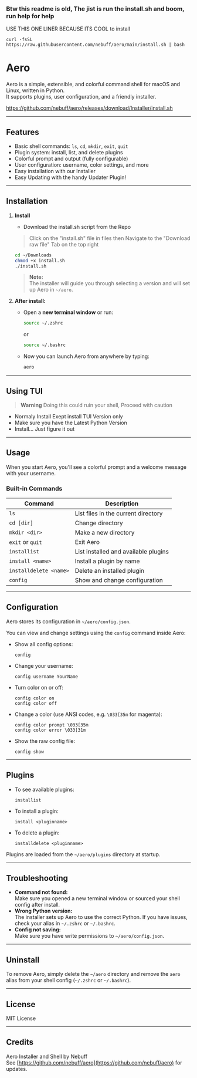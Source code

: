 ### Btw this readme is old, The jist is run the install.sh and boom, run help for help
USE THIS ONE LINER BECAUSE ITS COOL to install

``curl -fsSL https://raw.githubusercontent.com/nebuff/aero/main/install.sh | bash``
# Aero

Aero is a simple, extensible, and colorful command shell for macOS and Linux, written in Python.  
It supports plugins, user configuration, and a friendly installer.

https://github.com/nebuff/aero/releases/download/Installer/install.sh

---

## Features

- Basic shell commands: `ls`, `cd`, `mkdir`, `exit`, `quit`
- Plugin system: install, list, and delete plugins
- Colorful prompt and output (fully configurable)
- User configuration: username, color settings, and more
- Easy installation with our Installer
- Easy Updating with the handy Updater Plugin!

---

## Installation

1. **Install**

   - Download the install.sh script from the Repo

   > Click on the "install.sh" file in files
   >  then Navigate to the "Download raw file" Tab on the top right

   ```sh
   cd ~/Downloads
   chmod +x install.sh
   ./install.sh
   ```

   > **Note:**  
   > The installer will guide you through selecting a version and will set up Aero in `~/aero`.

3. **After install:**

   - Open a **new terminal window** or run:
     ```sh
     source ~/.zshrc
     ```
     or
     ```sh
     source ~/.bashrc
     ```
   - Now you can launch Aero from anywhere by typing:
     ```sh
     aero
     ```
---

## Using TUI

  >**Warning**
  >Doing this could ruin your shell, Proceed with caution

   - Normaly Install Exept install TUI Version only
   - Make sure you have the Latest Python Version
   - Install... Just figure it out

---

## Usage

When you start Aero, you'll see a colorful prompt and a welcome message with your username.

### Built-in Commands

| Command                | Description                       |
|------------------------|-----------------------------------|
| `ls`                   | List files in the current directory |
| `cd [dir]`             | Change directory                  |
| `mkdir <dir>`          | Make a new directory              |
| `exit` or `quit`       | Exit Aero                         |
| `installist`           | List installed and available plugins |
| `install <name>`       | Install a plugin by name          |
| `installdelete <name>` | Delete an installed plugin        |
| `config`               | Show and change configuration     |

---

## Configuration

Aero stores its configuration in `~/aero/config.json`.

You can view and change settings using the `config` command inside Aero:

- Show all config options:
  ```
  config
  ```
- Change your username:
  ```
  config username YourName
  ```
- Turn color on or off:
  ```
  config color on
  config color off
  ```
- Change a color (use ANSI codes, e.g. `\033[35m` for magenta):
  ```
  config color prompt \033[35m
  config color error \033[31m
  ```
- Show the raw config file:
  ```
  config show
  ```

---

## Plugins

- To see available plugins:
  ```
  installist
  ```
- To install a plugin:
  ```
  install <pluginname>
  ```
- To delete a plugin:
  ```
  installdelete <pluginname>
  ```

Plugins are loaded from the `~/aero/plugins` directory at startup.

---

## Troubleshooting

- **Command not found:**  
  Make sure you opened a new terminal window or sourced your shell config after install.
- **Wrong Python version:**  
  The installer sets up Aero to use the correct Python. If you have issues, check your alias in `~/.zshrc` or `~/.bashrc`.
- **Config not saving:**  
  Make sure you have write permissions to `~/aero/config.json`.

---

## Uninstall

To remove Aero, simply delete the `~/aero` directory and remove the `aero` alias from your shell config (`~/.zshrc` or `~/.bashrc`).

---

## License

MIT License

---

## Credits

Aero Installer and Shell by Nebuff  
See [https://github.com/nebuff/aero](https://github.com/nebuff/aero) for updates.
